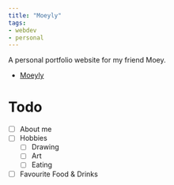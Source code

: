 ```yaml
---
title: "Moeyly"
tags: 
- webdev
- personal
---
```


A personal portfolio website for my friend Moey.


- [Moeyly](https://moeyly.vercel.app)

# Todo
- [ ] About me
- [ ] Hobbies
  - [ ]  Drawing
  - [ ]  Art
  - [ ]  Eating
- [ ] Favourite Food & Drinks